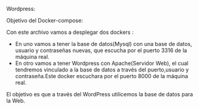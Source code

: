 Wordpress:

Objetivo del Docker-compose:

Con este archivo vamos a desplegar dos dockers :
-  En uno vamos a tener la base de datos(Mysql) con una base de datos, usuario y contraseñas nuevas, que escucha por el puerto 3316 de la máquina real.
-  En otro vamos a tener Wordpress con Apache(Servidor Web), el cual tendremos vinculado a la base de datos a través del puerto,usuario y contraseña.Este docker escuchara por el puerto 8000 de la máquina real.

El objetivo es que a través del WordPress utilicemos la base de datos para la Web.

